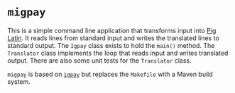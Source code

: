 # `migpay`

This is a simple command line application that transforms input into [Pig
Latin][1].  It reads lines from standard input and writes the translated lines
to standard output.  The `Igpay` class exists to hold the `main()` method.  The
`Translator` class implements the loop that reads input and writes translated
output.  There are also some unit tests for the `Translator` class.

[1]: https://en.wikipedia.org/wiki/Pig_Latin

`migpay` is based on [`igpay`](../igpay) but replaces the `Makefile` with a
Maven build system.


